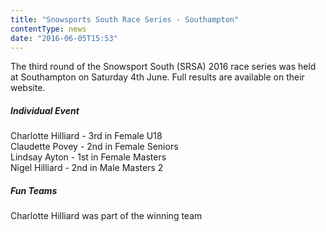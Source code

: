 ```yaml
---
title: "Snowsports South Race Series - Southampton"
contentType: news
date: "2016-06-05T15:53"
---
```


The third round of the Snowsport South (SRSA) 2016 race series was held at Southampton on Saturday 4th June. Full results are available on their website.

##### Individual Event
Charlotte Hilliard - 3rd in Female U18\
Claudette Povey - 2nd in Female Seniors\
Lindsay Ayton - 1st in Female Masters\
Nigel Hilliard - 2nd in Male Masters 2

##### Fun Teams
Charlotte Hilliard was part of the winning team
